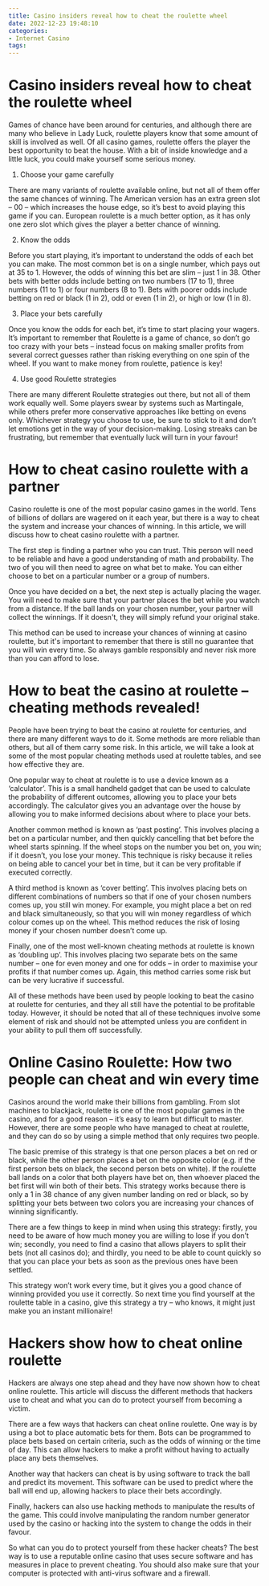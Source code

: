 ```yaml
---
title: Casino insiders reveal how to cheat the roulette wheel
date: 2022-12-23 19:48:10
categories:
- Internet Casino
tags:
---
```



#  Casino insiders reveal how to cheat the roulette wheel

Games of chance have been around for centuries, and although there are many who believe in Lady Luck, roulette players know that some amount of skill is involved as well. Of all casino games, roulette offers the player the best opportunity to beat the house. With a bit of inside knowledge and a little luck, you could make yourself some serious money.

1. Choose your game carefully

There are many variants of roulette available online, but not all of them offer the same chances of winning. The American version has an extra green slot – 00 – which increases the house edge, so it’s best to avoid playing this game if you can. European roulette is a much better option, as it has only one zero slot which gives the player a better chance of winning.

2. Know the odds

Before you start playing, it’s important to understand the odds of each bet you can make. The most common bet is on a single number, which pays out at 35 to 1. However, the odds of winning this bet are slim – just 1 in 38. Other bets with better odds include betting on two numbers (17 to 1), three numbers (11 to 1) or four numbers (8 to 1). Bets with poorer odds include betting on red or black (1 in 2), odd or even (1 in 2), or high or low (1 in 8).

3. Place your bets carefully

Once you know the odds for each bet, it’s time to start placing your wagers. It’s important to remember that Roulette is a game of chance, so don’t go too crazy with your bets – instead focus on making smaller profits from several correct guesses rather than risking everything on one spin of the wheel. If you want to make money from roulette, patience is key!

4. Use good Roulette strategies

There are many different Roulette strategies out there, but not all of them work equally well. Some players swear by systems such as Martingale, while others prefer more conservative approaches like betting on evens only. Whichever strategy you choose to use, be sure to stick to it and don’t let emotions get in the way of your decision-making. Losing streaks can be frustrating, but remember that eventually luck will turn in your favour!

#  How to cheat casino roulette with a partner 

Casino roulette is one of the most popular casino games in the world. Tens of billions of dollars are wagered on it each year, but there is a way to cheat the system and increase your chances of winning. In this article, we will discuss how to cheat casino roulette with a partner.

The first step is finding a partner who you can trust. This person will need to be reliable and have a good understanding of math and probability. The two of you will then need to agree on what bet to make. You can either choose to bet on a particular number or a group of numbers.

Once you have decided on a bet, the next step is actually placing the wager. You will need to make sure that your partner places the bet while you watch from a distance. If the ball lands on your chosen number, your partner will collect the winnings. If it doesn't, they will simply refund your original stake.

This method can be used to increase your chances of winning at casino roulette, but it's important to remember that there is still no guarantee that you will win every time. So always gamble responsibly and never risk more than you can afford to lose.

#  How to beat the casino at roulette – cheating methods revealed!

People have been trying to beat the casino at roulette for centuries, and there are many different ways to do it. Some methods are more reliable than others, but all of them carry some risk. In this article, we will take a look at some of the most popular cheating methods used at roulette tables, and see how effective they are.

One popular way to cheat at roulette is to use a device known as a ‘calculator’. This is a small handheld gadget that can be used to calculate the probability of different outcomes, allowing you to place your bets accordingly. The calculator gives you an advantage over the house by allowing you to make informed decisions about where to place your bets.

Another common method is known as ‘past posting’. This involves placing a bet on a particular number, and then quickly cancelling that bet before the wheel starts spinning. If the wheel stops on the number you bet on, you win; if it doesn’t, you lose your money. This technique is risky because it relies on being able to cancel your bet in time, but it can be very profitable if executed correctly.

A third method is known as ‘cover betting’. This involves placing bets on different combinations of numbers so that if one of your chosen numbers comes up, you still win money. For example, you might place a bet on red and black simultaneously, so that you will win money regardless of which colour comes up on the wheel. This method reduces the risk of losing money if your chosen number doesn’t come up.

Finally, one of the most well-known cheating methods at roulette is known as ‘doubling up’. This involves placing two separate bets on the same number – one for even money and one for odds – in order to maximise your profits if that number comes up. Again, this method carries some risk but can be very lucrative if successful.

All of these methods have been used by people looking to beat the casino at roulette for centuries, and they all still have the potential to be profitable today. However, it should be noted that all of these techniques involve some element of risk and should not be attempted unless you are confident in your ability to pull them off successfully.

#  Online Casino Roulette: How two people can cheat and win every time

Casinos around the world make their billions from gambling. From slot machines to blackjack, roulette is one of the most popular games in the casino, and for a good reason – it’s easy to learn but difficult to master. However, there are some people who have managed to cheat at roulette, and they can do so by using a simple method that only requires two people.

The basic premise of this strategy is that one person places a bet on red or black, while the other person places a bet on the opposite color (e.g. if the first person bets on black, the second person bets on white). If the roulette ball lands on a color that both players have bet on, then whoever placed the bet first will win both of their bets. This strategy works because there is only a 1 in 38 chance of any given number landing on red or black, so by splitting your bets between two colors you are increasing your chances of winning significantly.

There are a few things to keep in mind when using this strategy: firstly, you need to be aware of how much money you are willing to lose if you don’t win; secondly, you need to find a casino that allows players to split their bets (not all casinos do); and thirdly, you need to be able to count quickly so that you can place your bets as soon as the previous ones have been settled.

This strategy won’t work every time, but it gives you a good chance of winning provided you use it correctly. So next time you find yourself at the roulette table in a casino, give this strategy a try – who knows, it might just make you an instant millionaire!

#  Hackers show how to cheat online roulette

Hackers are always one step ahead and they have now shown how to cheat online roulette. This article will discuss the different methods that hackers use to cheat and what you can do to protect yourself from becoming a victim.

There are a few ways that hackers can cheat online roulette. One way is by using a bot to place automatic bets for them. Bots can be programmed to place bets based on certain criteria, such as the odds of winning or the time of day. This can allow hackers to make a profit without having to actually place any bets themselves.

Another way that hackers can cheat is by using software to track the ball and predict its movement. This software can be used to predict where the ball will end up, allowing hackers to place their bets accordingly.

Finally, hackers can also use hacking methods to manipulate the results of the game. This could involve manipulating the random number generator used by the casino or hacking into the system to change the odds in their favour.

So what can you do to protect yourself from these hacker cheats? The best way is to use a reputable online casino that uses secure software and has measures in place to prevent cheating. You should also make sure that your computer is protected with anti-virus software and a firewall.